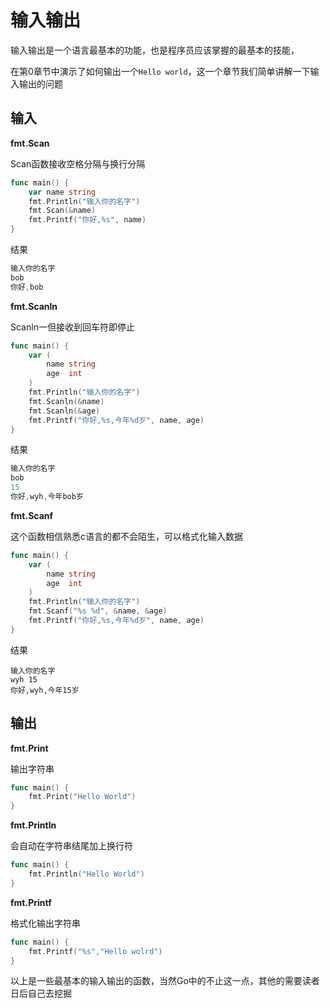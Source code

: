 # 输入输出

 输入输出是一个语言最基本的功能，也是程序员应该掌握的最基本的技能，

在第0章节中演示了如何输出一个`Hello world`，这一个章节我们简单讲解一下输入输出的问题



## 输入

**fmt.Scan**

Scan函数接收空格分隔与换行分隔

```go
func main() {
	var name string
	fmt.Println("输入你的名字")
	fmt.Scan(&name)
	fmt.Printf("你好,%s", name)
}
```

结果

```go
输入你的名字
bob
你好,bob
```





**fmt.Scanln**

Scanln一但接收到回车符即停止

```go
func main() {
	var (
		name string
		age  int
	)
	fmt.Println("输入你的名字")
	fmt.Scanln(&name)
	fmt.Scanln(&age)
	fmt.Printf("你好,%s,今年%d岁", name, age)
}
```

结果

```go
输入你的名字
bob
15
你好,wyh,今年bob岁
```



**fmt.Scanf**

这个函数相信熟悉c语言的都不会陌生，可以格式化输入数据

```go
func main() {
	var (
		name string
		age  int
	)
	fmt.Println("输入你的名字")
	fmt.Scanf("%s %d", &name, &age)
	fmt.Printf("你好,%s,今年%d岁", name, age)
}
```

结果

```
输入你的名字
wyh 15
你好,wyh,今年15岁
```



## 输出

**fmt.Print**

输出字符串

```go
func main() {
	fmt.Print("Hello World")
}
```

**fmt.Println**

会自动在字符串结尾加上换行符

```go
func main() {
	fmt.Println("Hello World")
}
```

**fmt.Printf**

格式化输出字符串

```go
func main() {
	fmt.Printf("%s","Hello wolrd")
}
```



以上是一些最基本的输入输出的函数，当然Go中的不止这一点，其他的需要读者日后自己去挖掘
